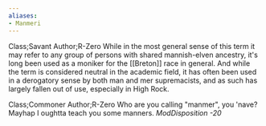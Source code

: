```yaml
---
aliases:
- Manmeri
---
```

Class;Savant Author;R-Zero
While in the most general sense of this term it may refer to any group of persons with shared mannish-elven ancestry, it's long been used as a moniker for the [[Breton]] race in general. And while the term is considered neutral in the academic field, it has often been used in a derogatory sense by both man and mer supremacists, and as such has largely fallen out of use, especially in High Rock.

Class;Commoner Author;R-Zero
Who are you calling "manmer", you 'nave? Mayhap I oughtta teach you some manners.
*ModDisposition -20*


